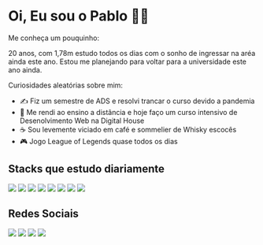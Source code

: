 

### <h1>Oi, Eu sou o Pablo 🧑‍💻</h1>

Me conheça um pouquinho: 

20 anos, com 1,78m estudo todos os dias com o sonho de ingressar na aréa ainda este ano. Estou me planejando para voltar para a universidade este ano ainda.



Curiosidades aleatórias sobre mim: 

- ✍️ Fiz um semestre de ADS e resolvi trancar o curso devido a pandemia
- 🏡 Me rendi ao ensino a distância e hoje faço um curso intensivo de Desenolvimento Web na Digital House
- ☕ Sou levemente viciado em café e sommelier de Whisky escocês 
- 🎮 Jogo League of Legends quase todos os dias


<h2>Stacks que estudo diariamente</h2>
<img src="https://img.shields.io/badge/MySQL-005C84?style=for-the-badge&logo=mysql&logoColor=white"/> 
<img src="https://img.shields.io/badge/Express.js-000000?style=for-the-badge&logo=express&logoColor=white"/>
<img src="https://img.shields.io/badge/Node.js-339933?style=for-the-badge&logo=nodedotjs&logoColor=white"/>
<img src="https://img.shields.io/badge/npm-CB3837?style=for-the-badge&logo=npm&logoColor=white"/>
<img src="https://img.shields.io/badge/React-20232A?style=for-the-badge&logo=react&logoColor=61DAFB"/>
<img src="https://img.shields.io/badge/JavaScript-323330?style=for-the-badge&logo=javascript&logoColor=F7DF1E"/>
<img src="https://img.shields.io/badge/HTML5-E34F26?style=for-the-badge&logo=html5&logoColor=white"/>
<img src="https://img.shields.io/badge/CSS3-1572B6?style=for-the-badge&logo=css3&logoColor=white"/>


<br>

<h2> Redes Sociais </h2>

[<img src="https://img.shields.io/badge/twitter-%231DA1F2.svg?&style=for-the-badge&logo=twitter&logoColor=white" />](https://twitter.com/Koji1lol) [<img src="https://img.shields.io/badge/linkedin-%230077B5.svg?&style=for-the-badge&logo=linkedin&logoColor=white" />](https://www.linkedin.com/in/pabl0reis/) [<img src = "https://img.shields.io/badge/instagram-%23E4405F.svg?&style=for-the-badge&logo=instagram&logoColor=white">](https://www.instagram.com/koji1lol/) [<img src = "https://img.shields.io/badge/facebook-%231877F2.svg?&style=for-the-badge&logo=facebook&logoColor=white">](https://www.facebook.com/pabl0reis)


